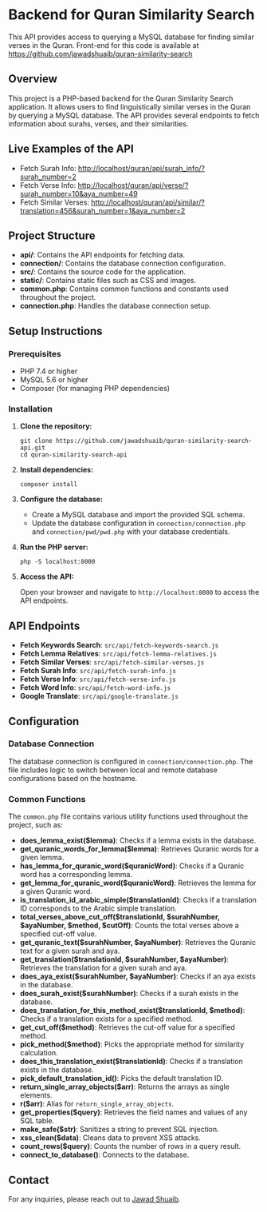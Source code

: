 # Backend for Quran Similarity Search

This API provides access to querying a MySQL database for finding similar verses in the Quran. Front-end for this code is available at https://github.com/jawadshuaib/quran-similarity-search

## Overview

This project is a PHP-based backend for the Quran Similarity Search application. It allows users to find linguistically similar verses in the Quran by querying a MySQL database. The API provides several endpoints to fetch information about surahs, verses, and their similarities.

## Live Examples of the API

- Fetch Surah Info: [http://localhost/quran/api/surah_info/?surah_number=2](http://localhost/quran/api/surah_info/?surah_number=2)
- Fetch Verse Info: [http://localhost/quran/api/verse/?surah_number=10&aya_number=49](http://localhost/quran/api/verse/?surah_number=10&aya_number=49)
- Fetch Similar Verses: [http://localhost/quran/api/similar/?translation=456&surah_number=1&aya_number=2](http://localhost/quran/api/similar/?translation=456&surah_number=1&aya_number=2)

## Project Structure

- **api/**: Contains the API endpoints for fetching data.
- **connection/**: Contains the database connection configuration.
- **src/**: Contains the source code for the application.
- **static/**: Contains static files such as CSS and images.
- **common.php**: Contains common functions and constants used throughout the project.
- **connection.php**: Handles the database connection setup.

## Setup Instructions

### Prerequisites

- PHP 7.4 or higher
- MySQL 5.6 or higher
- Composer (for managing PHP dependencies)

### Installation

1. **Clone the repository:**

   ```
   git clone https://github.com/jawadshuaib/quran-similarity-search-api.git
   cd quran-similarity-search-api
   ```

2. **Install dependencies:**

   ```
   composer install
   ```

3. **Configure the database:**

   - Create a MySQL database and import the provided SQL schema.
   - Update the database configuration in `connection/connection.php` and `connection/pwd/pwd.php` with your database credentials.

4. **Run the PHP server:**

   ```
   php -S localhost:8000
   ```

5. **Access the API:**

   Open your browser and navigate to `http://localhost:8000` to access the API endpoints.

## API Endpoints

- **Fetch Keywords Search**: `src/api/fetch-keywords-search.js`
- **Fetch Lemma Relatives**: `src/api/fetch-lemma-relatives.js`
- **Fetch Similar Verses**: `src/api/fetch-similar-verses.js`
- **Fetch Surah Info**: `src/api/fetch-surah-info.js`
- **Fetch Verse Info**: `src/api/fetch-verse-info.js`
- **Fetch Word Info**: `src/api/fetch-word-info.js`
- **Google Translate**: `src/api/google-translate.js`

## Configuration

### Database Connection

The database connection is configured in `connection/connection.php`. The file includes logic to switch between local and remote database configurations based on the hostname.

### Common Functions

The `common.php` file contains various utility functions used throughout the project, such as:

- **does_lemma_exist($lemma)**: Checks if a lemma exists in the database.
- **get_quranic_words_for_lemma($lemma)**: Retrieves Quranic words for a given lemma.
- **has_lemma_for_quranic_word($quranicWord)**: Checks if a Quranic word has a corresponding lemma.
- **get_lemma_for_quranic_word($quranicWord)**: Retrieves the lemma for a given Quranic word.
- **is_translation_id_arabic_simple($translationId)**: Checks if a translation ID corresponds to the Arabic simple translation.
- **total_verses_above_cut_off($translationId, $surahNumber, $ayaNumber, $method, $cutOff)**: Counts the total verses above a specified cut-off value.
- **get_quranic_text($surahNumber, $ayaNumber)**: Retrieves the Quranic text for a given surah and aya.
- **get_translation($translationId, $surahNumber, $ayaNumber)**: Retrieves the translation for a given surah and aya.
- **does_aya_exist($surahNumber, $ayaNumber)**: Checks if an aya exists in the database.
- **does_surah_exist($surahNumber)**: Checks if a surah exists in the database.
- **does_translation_for_this_method_exist($translationId, $method)**: Checks if a translation exists for a specified method.
- **get_cut_off($method)**: Retrieves the cut-off value for a specified method.
- **pick_method($method)**: Picks the appropriate method for similarity calculation.
- **does_this_translation_exist($translationId)**: Checks if a translation exists in the database.
- **pick_default_translation_id()**: Picks the default translation ID.
- **return_single_array_objects($arr)**: Returns the arrays as single elements.
- **r($arr)**: Alias for `return_single_array_objects`.
- **get_properties($query)**: Retrieves the field names and values of any SQL table.
- **make_safe($str)**: Sanitizes a string to prevent SQL injection.
- **xss_clean($data)**: Cleans data to prevent XSS attacks.
- **count_rows($query)**: Counts the number of rows in a query result.
- **connect_to_database()**: Connects to the database.

## Contact

For any inquiries, please reach out to [Jawad Shuaib](mailto:jawad.php@gmail.com).
